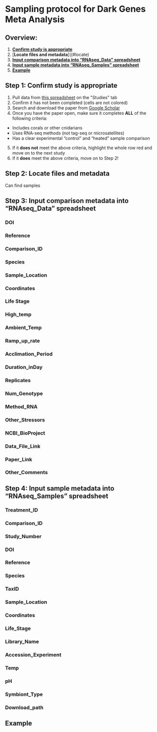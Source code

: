 # Sampling protocol for Dark Genes Meta Analysis

## Overview:
1. [**Confirm study is appropriate**](#confirm)
2. [**Locate files and metadata**]((#locate)
3. [**Input comparison metadata into “RNAseq_Data” spreadsheet**](#data)
4. [**Input sample metadata into “RNAseq_Samples” spreadsheet**](#samples)
5. [**Example**](#example)  

## <a name="confirm"></a> Step 1: Confirm study is appropriate

1. Pull data from [this spreadsheet](https://docs.google.com/spreadsheets/d/1ScX6AoRWQlxoszbX36I-pMBD5XGWKrxVqukirGzGOcI/edit#gid=0) on the "Studies" tab
2. Confirm it has not been completed (cells are not colored)
3. Search and download the paper from [Google Scholar](https://scholar.google.com/)
4. Once you have the paper open, make sure it completes **ALL** of the following criteria:
  * Includes corals or other cnidarians
  * Uses RNA-seq methods (not tag-seq or microsatellites)
  * Has a clear experimental “control” and “heated” sample comparison
5. If it **does not** meet the above criteria, highlight the whole row red and move on to the next study
6. If it **does** meet the above criteria, move on to Step 2!

## <a name="locate"></a> Step 2: Locate files and metadata


Can find samples

## <a name="data"></a> Step 3: Input comparison metadata into “RNAseq_Data” spreadsheet


### DOI


### Reference


### Comparison_ID


### Species
### Sample_Location
### Coordinates
### Life Stage
### High_temp
### Ambient_Temp
### Ramp_up_rate
### Acclimation_Period
### Duration_inDay
### Replicates
### Num_Genotype
### Method_RNA
### Other_Stressors
### NCBI_BioProject
### Data_File_Link
### Paper_Link
### Other_Comments

## <a name="samples"></a> Step 4: Input sample metadata into “RNAseq_Samples” spreadsheet


### Treatment_ID
### Comparison_ID
### Study_Number
### DOI
### Reference
### Species
### TaxID
### Sample_Location
### Coordinates
### Life_Stage
### Library_Name
### Accession_Experiment
### Temp
### pH
### Symbiont_Type
### Download_path

## <a name="example"></a> Example
